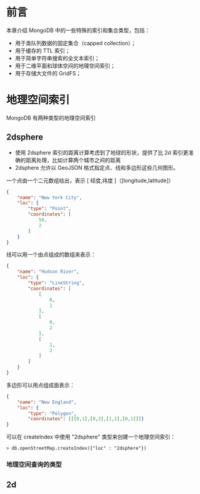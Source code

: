 # 前言
本章介绍 MongoDB 中的一些特殊的索引和集合类型，包括：
- 用于类队列数据的固定集合（capped collection）；
- 用于缓存的 TTL 索引；
- 用于简单字符串搜索的全文本索引；
- 用于二维平面和球体空间的地理空间索引；
- 用于存储大文件的 GridFS；

# 地理空间索引

MongoDB 有两种类型的地理空间索引
## 2dsphere
  - 使用 2dsphere 索引的距离计算考虑到了地球的形状，提供了比 2d 索引更准确的距离处理，比如计算两个城市之间的距离
  - 2dsphere 允许以 GeoJSON 格式指定点、线和多边形这些几何图形。

一个点由一个二元数组给出，表示 [ 经度,纬度 ]（[longitude,latitude]）

```json
{
    "name": "New York City",
    "loc": {
        "type": "Point",
        "coordinates": [
            50,
            2
        ]
    }
}
```

线可以用一个由点组成的数组来表示：

```json
{
    "name": "Hudson River",
    "loc": {
        "type": "LineString",
        "coordinates": [
            [
                0,
                1
            ],
            [
                0,
                2
            ],
            [
                1,
                2
            ]
        ]
    }
}
```

多边形可以用点组成面表示：
```json
{
    "name": "New England",
    "loc": {
        "type": "Polygon",
        "coordinates": [[[0,1],[0,2],[1,2],[0,1]]]}
}
```

可以在 createIndex 中使用 "2dsphere" 类型来创建一个地理空间索引：

```stylus
> db.openStreetMap.createIndex({"loc" : "2dsphere"})
```

### 地理空间查询的类型

## 2d